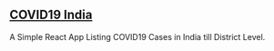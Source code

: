 ## [COVID19 India](https://covid19indianstates.netlify.com/)

A Simple React App Listing COVID19 Cases in India till District Level.
